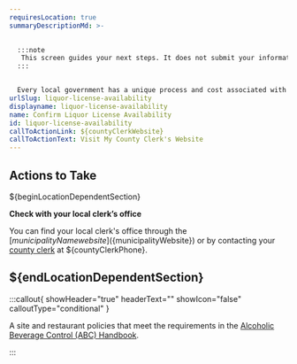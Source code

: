 ```yaml
---
requiresLocation: true
summaryDescriptionMd: >-
  

  :::note
   This screen guides your next steps. It does not submit your information for registration.
  :::


  Every local government has a unique process and cost associated with obtaining a liquor license. Contact your local clerk's office to verify the cost and availability of a liquor license in your area.
urlSlug: liquor-license-availability
displayname: liquor-license-availability
name: Confirm Liquor License Availability
id: liquor-license-availability
callToActionLink: ${countyClerkWebsite}
callToActionText: Visit My County Clerk's Website
---
```


## Actions to Take

${beginLocationDependentSection}

**Check with your local clerk’s office**

You can find your local clerk's office through the [${municipalityName} website](${municipalityWebsite}) or by contacting your [county clerk](${countyClerkWebsite}) at ${countyClerkPhone}.

## ${endLocationDependentSection}

:::callout{ showHeader="true" headerText="" showIcon="false" calloutType="conditional" }

A site and restaurant policies that meet the requirements in the [Alcoholic Beverage Control (ABC) Handbook](https://www.nj.gov/oag/abc/downloads/abchandbook02.pdf).

:::

